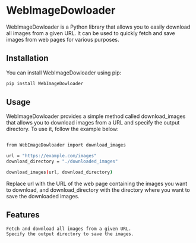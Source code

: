 # WebImageDowloader

WebImageDowloader is a Python library that allows you to easily download all images from a given URL. It can be used to quickly fetch and save images from web pages for various purposes.

## Installation

You can install WebImageDowloader using pip:
```bash
pip install WebImageDowloader
```
## Usage

WebImageDowloader provides a simple method called download_images that allows you to download images from a URL and specify the output directory. To use it, follow the example below:

```bash

from WebImageDowloader import download_images

url = "https://example.com/images"
download_directory = "./downloaded_images"

download_images(url, download_directory)
```

Replace url with the URL of the web page containing the images you want to download, and download_directory with the directory where you want to save the downloaded images.

## Features

    Fetch and download all images from a given URL.
    Specify the output directory to save the images.
